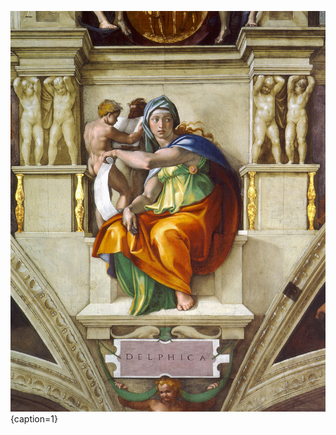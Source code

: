 
![Michelangelo's Delphic Sibyl, Sistine Chapel / Public Domain](/media/delphic_sibyl.png){caption=1}
